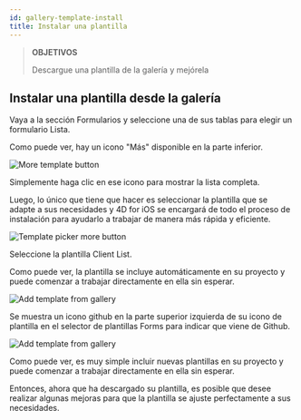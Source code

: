```yaml
---
id: gallery-template-install
title: Instalar una plantilla
---
```


> **OBJETIVOS**
> 
> Descargue una plantilla de la galería y mejórela


## Instalar una plantilla desde la galería

Vaya a la sección Formularios y seleccione una de sus tablas para elegir un formulario Lista.

Como puede ver, hay un icono "Más" disponible en la parte inferior.

![More template button](assets/en/project-editor/Forms-more-button.png)

Simplemente haga clic en ese icono para mostrar la lista completa.

Luego, lo único que tiene que hacer es seleccionar la plantilla que se adapte a sus necesidades y 4D for iOS se encargará de todo el proceso de instalación para ayudarlo a trabajar de manera más rápida y eficiente.

![Template picker more button](assets/en/project-editor/Forms-template-gallery.png)

Seleccione la plantilla Client List.

Como puede ver, la plantilla se incluye automáticamente en su proyecto y puede comenzar a trabajar directamente en ella sin esperar.

![Add template from gallery](assets/en/gallery/use-template.png)

Se muestra un icono github en la parte superior izquierda de su icono de plantilla en el selector de plantillas Forms para indicar que viene de Github.

![Add template from gallery](assets/en/gallery/indicator-template-github.png)

Como puede ver, es muy simple incluir nuevas plantillas en su proyecto y puede comenzar a trabajar directamente en ella sin esperar.

Entonces, ahora que ha descargado su plantilla, es posible que desee realizar algunas mejoras para que la plantilla se ajuste perfectamente a sus necesidades.





